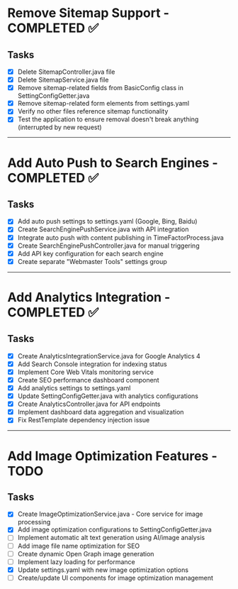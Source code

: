 # Remove Sitemap Support - COMPLETED ✅

## Tasks
- [x] Delete SitemapController.java file
- [x] Delete SitemapService.java file
- [x] Remove sitemap-related fields from BasicConfig class in SettingConfigGetter.java
- [x] Remove sitemap-related form elements from settings.yaml
- [x] Verify no other files reference sitemap functionality
- [x] Test the application to ensure removal doesn't break anything (interrupted by new request)

---

# Add Auto Push to Search Engines - COMPLETED ✅

## Tasks
- [x] Add auto push settings to settings.yaml (Google, Bing, Baidu)
- [x] Create SearchEnginePushService.java with API integration
- [x] Integrate auto push with content publishing in TimeFactorProcess.java
- [x] Create SearchEnginePushController.java for manual triggering
- [x] Add API key configuration for each search engine
- [x] Create separate "Webmaster Tools" settings group

---

# Add Analytics Integration - COMPLETED ✅

## Tasks
- [x] Create AnalyticsIntegrationService.java for Google Analytics 4
- [x] Add Search Console integration for indexing status
- [x] Implement Core Web Vitals monitoring service
- [x] Create SEO performance dashboard component
- [x] Add analytics settings to settings.yaml
- [x] Update SettingConfigGetter.java with analytics configurations
- [x] Create AnalyticsController.java for API endpoints
- [x] Implement dashboard data aggregation and visualization
- [x] Fix RestTemplate dependency injection issue

---

# Add Image Optimization Features - TODO

## Tasks
- [x] Create ImageOptimizationService.java - Core service for image processing
- [x] Add image optimization configurations to SettingConfigGetter.java
- [ ] Implement automatic alt text generation using AI/image analysis
- [ ] Add image file name optimization for SEO
- [ ] Create dynamic Open Graph image generation
- [ ] Implement lazy loading for performance
- [x] Update settings.yaml with new image optimization options
- [ ] Create/update UI components for image optimization management
